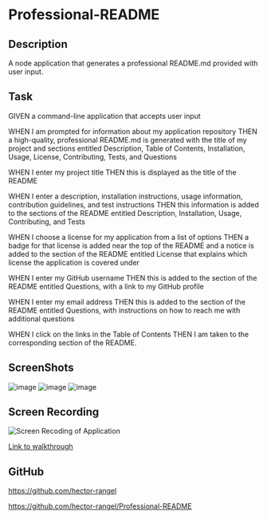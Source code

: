 # Professional-README
## Description
A node application that generates a professional README.md provided with user input.
## Task
GIVEN a command-line application that accepts user input

WHEN I am prompted for information about my application repository
THEN a high-quality, professional README.md is generated with the title of my project and sections entitled Description, Table of Contents, Installation, Usage, License, Contributing, Tests, and Questions

WHEN I enter my project title
THEN this is displayed as the title of the README

WHEN I enter a description, installation instructions, usage information, contribution guidelines, and test instructions
THEN this information is added to the sections of the README entitled Description, Installation, Usage, Contributing, and Tests

WHEN I choose a license for my application from a list of options
THEN a badge for that license is added near the top of the README and a notice is added to the section of the README entitled License that explains which license the application is covered under

WHEN I enter my GitHub username
THEN this is added to the section of the README entitled Questions, with a link to my GitHub profile

WHEN I enter my email address
THEN this is added to the section of the README entitled Questions, with instructions on how to reach me with additional questions

WHEN I click on the links in the Table of Contents
THEN I am taken to the corresponding section of the README.
## ScreenShots
![image](https://user-images.githubusercontent.com/79381847/119284482-6cbb3a80-bc05-11eb-90c4-5cf4ded9e181.png)
![image](https://user-images.githubusercontent.com/79381847/119284525-86f51880-bc05-11eb-8b7f-41de1b929cd8.png)
![image](https://user-images.githubusercontent.com/79381847/119284544-983e2500-bc05-11eb-8f13-4aff32ceaff3.png)
## Screen Recording
![Screen Recoding of Application](./assets/Readme.gif)

[Link to walkthrough](https://drive.google.com/file/d/1qERWq_xP3cyGtdi465ZH16w5tkgUCU0Q/view)
## GitHub 
https://github.com/hector-rangel

https://github.com/hector-rangel/Professional-README

